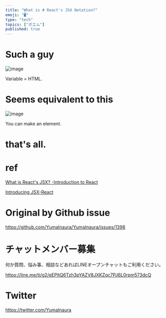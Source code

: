 ```yaml
---
title: "What is # React's JSX Notation?"
emoji: "🖥"
type: "tech"
topics: ["ポエム"]
published: true
---
```


# Such a guy 

![image](https://user-images.githubusercontent.com/13635059/56620120-c9cd1680-6662-11e9-9207-549c3a8bc509.png)

Variable = HTML.

# Seems equivalent to this 

![image](https://user-images.githubusercontent.com/13635059/56620152-e49f8b00-6662-11e9-904c-88d33adc4144.png)

You can make an element.

# that's all. 

# ref 

[What is React's JSX? -Introduction to React](https://react.keicode.com/basics/jsx.php)

[Introducing JSX-React](https://reactjs.org/docs/introducing-jsx.html)



# Original by Github issue

https://github.com/YumaInaura/YumaInaura/issues/1398








<!-- Update From Qiita API -->

# チャットメンバー募集


何か質問、悩み事、相談などあればLINEオープンチャットもご利用ください。

https://line.me/ti/g2/eEPltQ6Tzh3pYAZV8JXKZqc7PJ6L0rpm573dcQ





# Twitter


https://twitter.com/YumaInaura


<!-- Update From Qiita API -->


